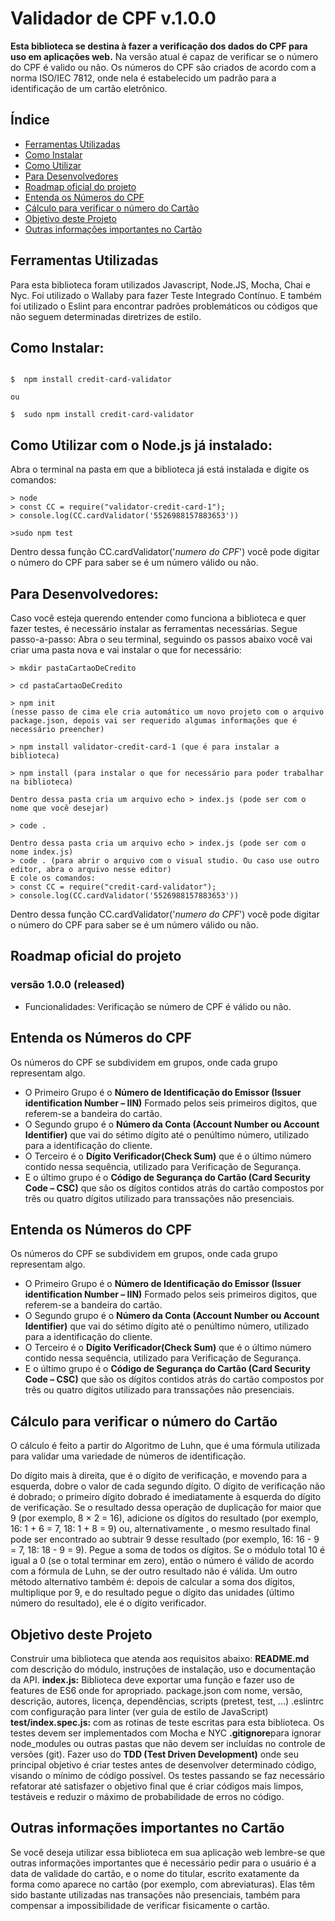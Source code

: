
# Validador de CPF v.1.0.0

**Esta biblioteca se destina à fazer a verificação dos dados do CPF para uso em aplicações web.**
Na versão atual é capaz de verificar se o número do CPF é valido ou não.
Os números do CPF são criados de acordo com a norma ISO/IEC 7812, onde nela é estabelecido um padrão para a identificação de um cartão eletrônico. 

## Índice

* [Ferramentas Utilizadas](#Ferramentas-Utilizadas)
* [Como Instalar](#Como-Instalar)
* [Como Utilizar](#Como-Utilizar)
* [Para Desenvolvedores](#Para-Desenvolvedores)
* [Roadmap oficial do projeto](#Roadmap-oficial-do-projeto)
* [Entenda os Números do CPF](#Entenda-os-Números-do-Cartão-de-Crédito)
* [Cálculo para verificar o número do Cartão](#Cálculo-para-verificar-o-número-do-Cartão)
* [Objetivo deste Projeto](#Objetivo-deste-Projeto)
* [Outras informações importantes no Cartão](#Outras-informações-importantes-no-Cartão)

## Ferramentas Utilizadas
Para esta biblioteca foram utilizados Javascript, Node.JS, Mocha, Chai e Nyc.
Foi utilizado o Wallaby para fazer Teste Integrado Contínuo.
E também foi utilizado o Eslint para encontrar padrões problemáticos ou códigos que não seguem determinadas diretrizes de estilo.

## Como Instalar:

```shell

$  npm install credit-card-validator

ou 

$  sudo npm install credit-card-validator

```

## Como Utilizar com o Node.js já instalado:
Abra o terminal na pasta em que a biblioteca já está instalada e digite os comandos:
```node
> node
> const CC = require("validator-credit-card-1");
> console.log(CC.cardValidator('5526988157883653'))

>sudo npm test

```
Dentro dessa função CC.cardValidator('*numero do CPF*') você pode digitar o número do CPF para saber se é um número válido ou não.


## Para Desenvolvedores:
Caso você esteja querendo entender como funciona a biblioteca e quer fazer testes, é necessário instalar as ferramentas necessárias. Segue passo-a-passo:
Abra o seu terminal, seguindo os passos abaixo você vai criar uma pasta nova e vai instalar o que for necessário:

```node
> mkdir pastaCartaoDeCredito

> cd pastaCartaoDeCredito

> npm init
(nesse passo de cima ele cria automático um novo projeto com o arquivo package.json, depois vai ser requerido algumas informações que é necessário preencher)

> npm install validator-credit-card-1 (que é para instalar a biblioteca)

> npm install (para instalar o que for necessário para poder trabalhar na biblioteca)

Dentro dessa pasta cria um arquivo echo > index.js (pode ser com o nome que você desejar)

> code .

Dentro dessa pasta cria um arquivo echo > index.js (pode ser com o nome index.js)
> code . (para abrir o arquivo com o visual studio. Ou caso use outro editor, abra o arquivo nesse editor)
E cole os comandos: 
> const CC = require("credit-card-validator");
> console.log(CC.cardValidator('5526988157883653'))
```
Dentro dessa função CC.cardValidator('*numero do CPF*') você pode digitar o número do CPF para saber se é um número válido ou não.


## Roadmap oficial do projeto
### versão 1.0.0 (released)
- Funcionalidades: Verificação se número de CPF é válido ou não.

## Entenda os Números do CPF
Os números do CPF se subdividem em grupos, onde cada grupo representam algo.
- O Primeiro Grupo é o **Número de Identificação do Emissor (Issuer identification Number – IIN)**
Formado pelos seis primeiros digitos, que referem-se a bandeira do cartão.
- O Segundo grupo é o **Número da Conta (Account Number ou Account Identifier)** que vai do sétimo dígito até o penúltimo número, utilizado para a identificação do cliente.
- O Terceiro é o **Dígito Verificador(Check Sum)** que é o último número contido nessa sequência, utilizado para Verificação de Segurança.
- E o último grupo é o **Código de Segurança do Cartão (Card Security Code – CSC)** que são os dígitos contidos atrás do cartão compostos por três ou quatro dígitos utilizado para transsações não presenciais.

## Entenda os Números do CPF
Os números do CPF se subdividem em grupos, onde cada grupo representam algo.
- O Primeiro Grupo é o **Número de Identificação do Emissor (Issuer identification Number – IIN)**
Formado pelos seis primeiros digitos, que referem-se a bandeira do cartão.
- O Segundo grupo é o **Número da Conta (Account Number ou Account Identifier)** que vai do sétimo dígito até o penúltimo número, utilizado para a identificação do cliente.
- O Terceiro é o **Dígito Verificador(Check Sum)** que é o último número contido nessa sequência, utilizado para Verificação de Segurança.
- E o último grupo é o **Código de Segurança do Cartão (Card Security Code – CSC)** que são os dígitos contidos atrás do cartão compostos por três ou quatro dígitos utilizado para transsações não presenciais.

## Cálculo para verificar o número do Cartão
O cálculo é feito a partir do Algoritmo de Luhn, que é uma fórmula utilizada para validar uma variedade de números de identificação.

Do dígito mais à direita, que é o dígito de verificação, e movendo para a esquerda, dobre o valor de cada segundo dígito. O dígito de verificação não é dobrado; o primeiro dígito dobrado é imediatamente à esquerda do dígito de verificação. Se o resultado dessa operação de duplicação for maior que 9 (por exemplo, 8 × 2 = 16), adicione os dígitos do resultado (por exemplo, 16: 1 + 6 = 7, 18: 1 + 8 = 9) ou, alternativamente , o mesmo resultado final pode ser encontrado ao subtrair 9 desse resultado (por exemplo, 16: 16 - 9 = 7, 18: 18 - 9 = 9).
Pegue a soma de todos os dígitos.
Se o módulo total 10 é igual a 0 (se o total terminar em zero), então o número é válido de acordo com a fórmula de Luhn, se der outro resultado não é válida. 
Um outro método alternativo também é: depois de calcular a soma dos dígitos, multiplique por 9, e do resultado pegue o dígito das unidades (último número do resultado), ele é o dígito verificador.

## Objetivo deste Projeto
Construir uma biblioteca que atenda aos requisitos abaixo:
**README.md** com descrição do módulo, instruções de instalação, uso e documentação da API.
**index.js:** Biblioteca deve exportar uma função e fazer uso de features de ES6 onde for apropriado.
package.json com nome, versão, descrição, autores, licença, dependências, scripts (pretest, test, ...)
.eslintrc com configuração para linter (ver guia de estilo de JavaScript)
**test/index.spec.js:** com as rotinas de teste escritas para esta biblioteca. Os testes devem ser implementados com Mocha e NYC
**.gitignore**para ignorar node_modules ou outras pastas que não devem ser incluídas no controle de versões (git).
Fazer uso do **TDD (Test Driven Development)** onde seu principal objetivo é criar testes antes de desenvolver determinado código, visando o mínimo de código possível. Os testes passando se faz necessário refatorar até satisfazer o objetivo final que é criar códigos mais limpos, testáveis e reduzir o máximo de probabilidade de erros no código. 

## Outras informações importantes no Cartão
Se você deseja utilizar essa biblioteca em sua aplicação web lembre-se que outras informações importantes que é necessário pedir para o usuário é a data de validade do cartão, e o nome do titular, escrito exatamente da forma como aparece no cartão (por exemplo, com abreviaturas).
Elas têm sido bastante utilizadas nas transações não presenciais, também para compensar a impossibilidade de verificar fisicamente o cartão.
